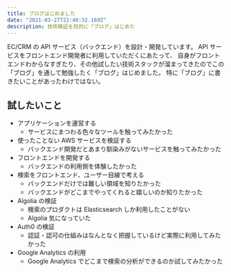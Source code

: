 ```yaml
---
title: ブログはじめました
date: "2021-03-27T22:40:32.169Z"
description: 技術検証を目的に「ブログ」はじめた
---
```


EC/CRM の API サービス（バックエンド）を設計・開発しています。
API サービスをフロントエンド開発者に利用していただくにあたって、
自身がフロントエンドわからなすぎたり、その他試したい技術スタックが溜まってきたのでこの「ブログ」を通して勉強したく「ブログ」はじめました。
特に「ブログ」に書きたいことがあったわけではない。

## 試したいこと

- アプリケーションを運営する
  - サービスにまつわる色々なツールを触ってみたかった
- 使ったことない AWS サービスを検証する
  - バックエンド開発だとあまり馴染みがないサービスを触ってみたかった
- フロントエンドを開発する
  - バックエンドの利用側を体験したかった
- 検索をフロントエンド、ユーザー目線で考える
  - バックエンドだけでは難しい領域を知りたかった
  - バックエンドがどこまでやってくれると嬉しいのか知りたかった
- Algolia の検証
  - 検索のプロダクトは Elasticsearch しか利用したことがない
  - Algolia 気になっていた
- Auth0 の検証
  - 認証・認可の仕組みはなんとなく把握しているけど実際に利用してみたかった
- Google Analytics の利用
  - Google Analytics でどこまで検索の分析ができるのか試してみたかった
